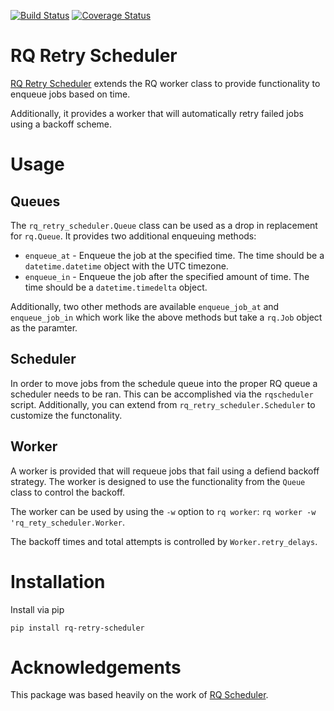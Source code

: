 [![Build Status](https://travis-ci.org/mikemill/rq_retry_scheduler.svg?branch=master)](https://travis-ci.org/mikemill/rq_retry_scheduler)
[![Coverage Status](https://coveralls.io/repos/github/mikemill/rq_retry_scheduler/badge.svg?branch=master)](https://coveralls.io/github/mikemill/rq_retry_scheduler?branch=master)

# RQ Retry Scheduler

[RQ Retry Scheduler](https://github.com/mikemill/rq_retry_scheduler) extends the RQ worker class to provide functionality to enqueue jobs based on time.

Additionally, it provides a worker that will automatically retry failed jobs using a backoff scheme.

# Usage

## Queues

The `rq_retry_scheduler.Queue` class can be used as a drop in replacement for `rq.Queue`.  It provides two additional enqueuing methods:

* `enqueue_at` - Enqueue the job at the specified time.  The time should be a `datetime.datetime` object with the UTC timezone.
* `enqueue_in` - Enqueue the job after the specified amount of time.  The time should be a `datetime.timedelta` object.

Additionally, two other methods are available `enqueue_job_at` and `enqueue_job_in` which work like the above methods but take a `rq.Job` object as the paramter.

## Scheduler

In order to move jobs from the schedule queue into the proper RQ queue a scheduler needs to be ran.
This can be accomplished via the `rqscheduler` script.  Additionally, you can extend from `rq_retry_scheduler.Scheduler` to customize the functonality.

## Worker

A worker is provided that will requeue jobs that fail using a defiend backoff strategy.
The worker is designed to use the functionality from the `Queue` class to control the backoff.

The worker can be used by using the `-w` option to `rq worker`: `rq worker -w 'rq_rety_scheduler.Worker`.

The backoff times and total attempts is controlled by `Worker.retry_delays`.


# Installation

Install via pip

```
pip install rq-retry-scheduler
```


# Acknowledgements

This package was based heavily on the work of [RQ Scheduler](https://github.com/ui/rq-scheduler).
